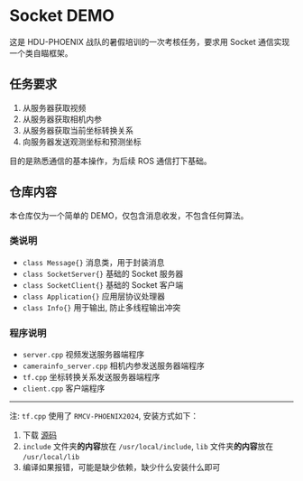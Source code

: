 # Socket DEMO

这是 HDU-PHOENIX 战队的暑假培训的一次考核任务，要求用 Socket 通信实现一个类自瞄框架。

## 任务要求
1. 从服务器获取视频
2. 从服务器获取相机内参
3. 从服务器获取当前坐标转换关系
4. 向服务器发送观测坐标和预测坐标

目的是熟悉通信的基本操作，为后续 ROS 通信打下基础。

## 仓库内容

本仓库仅为一个简单的 DEMO，仅包含消息收发，不包含任何算法。

### 类说明

- `class Message{}` 消息类，用于封装消息
- `class SocketServer{}` 基础的 Socket 服务器
- `class SocketClient{}` 基础的 Socket 客户端
- `class Application{}` 应用层协议处理器
- `class Info{}` 用于输出, 防止多线程输出冲突

### 程序说明

- `server.cpp` 视频发送服务器端程序
- `camerainfo_server.cpp` 相机内参发送服务器端程序
- `tf.cpp` 坐标转换关系发送服务器端程序
- `client.cpp` 客户端程序

---
注: `tf.cpp` 使用了 `RMCV-PHOENIX2024`, 安装方式如下：

1. 下载 [源码](https://github.com/HDU-PHOENIX/RMCV2024-PHOENIX/releases/download/v0.7.3/RMCV-PHOENIX-0.7.3-Linux.tar.xz)
2. `include` 文件夹**的内容**放在 `/usr/local/include`, `lib` 文件夹**的内容**放在 `/usr/local/lib`
3. 编译如果报错，可能是缺少依赖，缺少什么安装什么即可